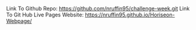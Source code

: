 Link To Github Repo: https://github.com/nruffin95/challenge-week.git
Link To Git Hub Live Pages Website: https://nruffin95.github.io/Horiseon-Webpage/

